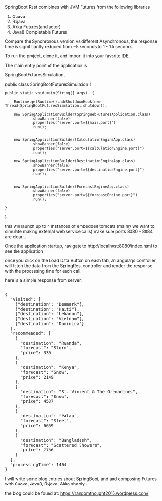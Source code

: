 

SpringBoot Rest comibines with JVM Futures from the following libraries
<ol>
<li>Guava</li>
<li>Rxjava </li>
<li>Akka Futures(and actor)</li>
<li>Java8 Completable Futures </li>
</ol>

Compare the Synchronous version vs different Asynchronous, the response time is significantly reduced from ~5 seconds to 1 - 1.5 seconds

To run the project, clone it, and import it into your favorite IDE.

The main entry point of the application is

SpringBootFuturesSimulation,

public class SpringBootFuturesSimulation {

    public static void main(String[] args)  {

        Runtime.getRuntime().addShutdownHook(new Thread(SpringBootFuturesSimulation::shutdown));

        new SpringApplicationBuilder(SpringWebFuturesApplication.class)
                .showBanner(false)
                .properties("server.port=${main.port}")
                .run();


        new SpringApplicationBuilder(CalculationEngineApp.class)
                .showBanner(false)
                .properties("server.port=${calculationEngine.port}")
                .run();

        new SpringApplicationBuilder(DestinationEngineApp.class)
                .showBanner(false)
                .properties("server.port=${destinationEngine.port}")
                .run();


        new SpringApplicationBuilder(ForecastEngineApp.class)
                .showBanner(false)
                .properties("server.port=${forecastEngine.port}")
                .run();

    }

}


this will launch up to 4 instances of embedded tomcats (mainly we want to simulate making external web service calls)
make sure ports 8080 - 8084 are clear...

Once the application startup, navigate to http://localhost:8080/index.html to see the application

once you click on the Load Data Button on each tab, an angularjs controller will fetch the data from the SpringRest controller
and render the response with the processing time for each call.


here is a simple response from server:

<pre>

{
  "visited": [
    {"destination": "Denmark"},
    {"destination": "Haiti"},
    {"destination": "Lebanon"},
    {"destination": "Vietnam"},
    {"destination": "Dominica"}
  ],
  "recommended": [
    {
      "destination": "Rwanda",
      "forecast": "Storm",
      "price": 330
    },
    {
      "destination": "Kenya",
      "forecast": "Snow",
      "price": 2149
    },
    {
      "destination": "St. Vincent & The Grenadines",
      "forecast": "Snow",
      "price": 4537
    },
    {
      "destination": "Palau",
      "forecast": "Sleet",
      "price": 6669
    },
    {
      "destination": "Bangladesh",
      "forecast": "Scattered Showers",
      "price": 7766
    }
  ],
  "processingTime": 1464
}
</pre>

I will write some blog entries about SpringBoot, and and composing Futures with Guava, Java8, Rxjava, Akka shortly..

the blog could be found at: https://randomthought2015.wordpress.com/




